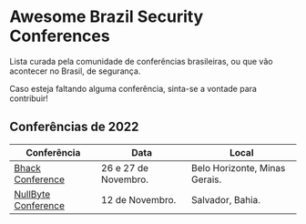 # Awesome Brazil Security Conferences 

Lista curada pela comunidade de conferências brasileiras, ou que vão acontecer no Brasil, de segurança.

Caso esteja faltando alguma conferência, sinta-se a vontade para contribuir!

## Conferências de 2022

| Conferência | Data | Local | 
| ----------- | ----------- | ----------- |
| [Bhack Conference](https://bhack.com.br/) | 26 e 27 de Novembro. | Belo Horizonte, Minas Gerais. |
| [NullByte Conference](https://www.nullbyte-con.org/) | 12 de Novembro. | Salvador, Bahia. |
